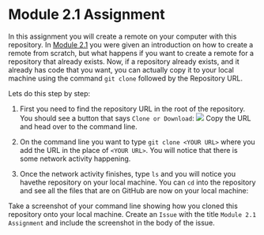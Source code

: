 # Module 2.1 Assignment

In this assignment you will create a remote on your computer with this repository. In [Module 2.1](https://youtu.be/R2bLo-KiYlU)
you were given an introduction on how to create a remote from scratch, but what happens if you want to create a remote for a
repository that already exists. Now, if a repository already exists, and it already has code that you want, 
you can actually copy it to your local machine using the command `git clone` followed by the Repository URL.

Lets do this step by step:

1. First you need to find the repository URL in the root of the repository. You should see a button that says `Clone or Download`:
![](https://github.com/github-campus-advisors/Campus-Advisor-Training/blob/master/Module%202/assets/clone_one.png)
Copy the URL and head over to the command line.

2. On the command line you want to type `git clone <YOUR URL>` where you add the URL in the place of `<YOUR URL>`.
You will notice that there is some network activity happening. 

3. Once the network activity finishes, type `ls` and you will notice you havethe repository on your local machine. You
can `cd` into the repository and see all the files that are on GitHub are now on your local machine:

Take a screenshot of your command line showing how you cloned this repository onto your local machine. Create an `Issue` with the title `Module 2.1 Assignment` and include the screenshot in the body of the issue.
